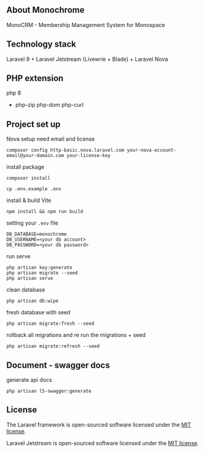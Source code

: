## About Monochrome

MonoCRM - Membership Management System for Monospace

## Technology stack

Laravel 9 + Laravel Jetstream (Livewrie + Blade) + Laravel Nova

## PHP extension
php 8
- php-zip php-dom php-curl

## Project set up

Nova setup need email and license
```
composer config http-basic.nova.laravel.com your-nova-account-email@your-domain.com your-license-key
```
install package
```
composer install

cp .env.example .env
```

install & build Vite
```
npm install && npm run build
```

setting your `.env` file
```
DB_DATABASE=monochrome
DB_USERNAME=<your db account>
DB_PASSWORD=<your db password>
```
run serve
```
php artisan key:generate
php artisan migrate --seed
php artisan serve
```

clean database
```
php artisan db:wipe
```

fresh database with seed
```
php artisan migrate:fresh --seed
```

rollback all migrations and re run the migrations + seed
```
php artisan migrate:refresh --seed
```

## Document - swagger docs
generate api docs
```
php artisan l5-swagger:generate
```

## License

The Laravel framework is open-sourced software licensed under the [MIT license](https://opensource.org/licenses/MIT).

Laravel Jetstream is open-sourced software licensed under the [MIT license](https://opensource.org/licenses/MIT).
